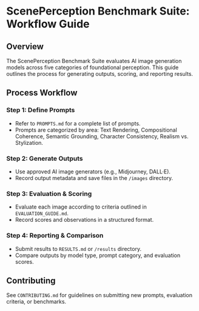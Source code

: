 # ScenePerception Benchmark Suite: Workflow Guide

## Overview
The ScenePerception Benchmark Suite evaluates AI image generation models across five categories of foundational perception. This guide outlines the process for generating outputs, scoring, and reporting results.

## Process Workflow

### Step 1: Define Prompts
- Refer to `PROMPTS.md` for a complete list of prompts.
- Prompts are categorized by area: Text Rendering, Compositional Coherence, Semantic Grounding, Character Consistency, Realism vs. Stylization.

### Step 2: Generate Outputs
- Use approved AI image generators (e.g., Midjourney, DALL·E).
- Record output metadata and save files in the `/images` directory.

### Step 3: Evaluation & Scoring
- Evaluate each image according to criteria outlined in `EVALUATION_GUIDE.md`.
- Record scores and observations in a structured format.

### Step 4: Reporting & Comparison
- Submit results to `RESULTS.md` or `/results` directory.
- Compare outputs by model type, prompt category, and evaluation scores.

## Contributing
See `CONTRIBUTING.md` for guidelines on submitting new prompts, evaluation criteria, or benchmarks.

